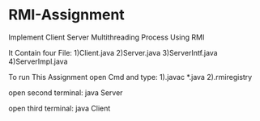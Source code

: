 # RMI-Assignment
Implement Client Server Multithreading Process Using RMI

It Contain four File:
1)Client.java
2)Server.java
3)ServerIntf.java
4)ServerImpl.java

To run This Assignment open Cmd and type:
1).javac *.java
2).rmiregistry

open second terminal:
java Server

open third terminal:
java Client

